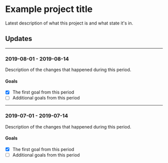 # Example project title

Latest description of what this project is and what state it's in.

## Updates

---

### 2019-08-01 - 2019-08-14

Description of the changes that happened during this period.

#### Goals

- [x] The first goal from this period
- [ ] Additional goals from this period

---

### 2019-07-01 - 2019-07-14

Description of the changes that happened during this period.

#### Goals

- [x] The first goal from this period
- [ ] Additional goals from this period
